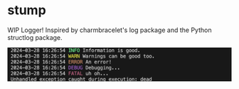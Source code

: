 # stump

WIP Logger! Inspired by charmbracelet's log package and the Python structlog package.

![Example logs](https://github.com/thatstoasty/stump/blob/main/example.png)
